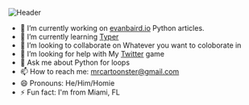 ![Header](https://www.rafaeldejongh.com/wp-content/uploads/2017/08/Synthwave-Neon-80s-Background-Marmoset-Revamp.jpg)


- 🔭 I’m currently working on [evanbaird.io](https://evanbaird.io) Python
  articles.
- 🌱 I’m currently learning [Typer](https://typer.tiangolo.com/)
- 👯 I’m looking to collaborate on Whatever you want to coloborate in
- 🤔 I’m looking for help with My [Twitter](https://twitter.com/mrcartoonster) game
- 💬 Ask me about Python for loops
- 📫 How to reach me: mrcartoonster@gmail.com
- 😄 Pronouns: He/Him/Homie
- ⚡ Fun fact: I'm from Miami, FL
